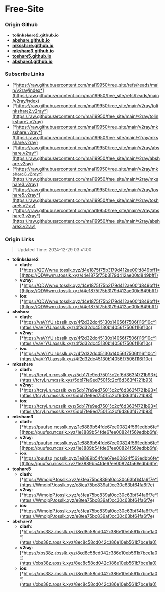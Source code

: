# Free-Site

### Origin Github

- [**tolinkshare2.github.io**](https://github.com/tolinkshare2/tolinkshare2.github.io)
- [**abshare.github.io**](https://github.com/abshare/abshare.github.io)
- [**mksshare.github.io**](https://github.com/mksshare/mksshare.github.io)
- [**mkshare3.github.io**](https://github.com/mkshare3/mkshare3.github.io)
- [**toshare5.github.io**](https://github.com/toshare5/toshare5.github.io)
- [**abshare3.github.io**](https://github.com/abshare3/abshare3.github.io)

### Subscribe Links

- [*https://raw.githubusercontent.com/mai19950/free_site/refs/heads/main/v2ray/index*](https://raw.githubusercontent.com/mai19950/free_site/refs/heads/main/v2ray/index)
- [*https://raw.githubusercontent.com/mai19950/free_site/main/v2ray/tolinkshare2.v2ray*](https://raw.githubusercontent.com/mai19950/free_site/main/v2ray/tolinkshare2.v2ray)
- [*https://raw.githubusercontent.com/mai19950/free_site/main/v2ray/mksshare.v2ray*](https://raw.githubusercontent.com/mai19950/free_site/main/v2ray/mksshare.v2ray)
- [*https://raw.githubusercontent.com/mai19950/free_site/main/v2ray/abshare.v2ray*](https://raw.githubusercontent.com/mai19950/free_site/main/v2ray/abshare.v2ray)
- [*https://raw.githubusercontent.com/mai19950/free_site/main/v2ray/mkshare3.v2ray*](https://raw.githubusercontent.com/mai19950/free_site/main/v2ray/mkshare3.v2ray)
- [*https://raw.githubusercontent.com/mai19950/free_site/main/v2ray/toshare5.v2ray*](https://raw.githubusercontent.com/mai19950/free_site/main/v2ray/toshare5.v2ray)
- [*https://raw.githubusercontent.com/mai19950/free_site/main/v2ray/abshare3.v2ray*](https://raw.githubusercontent.com/mai19950/free_site/main/v2ray/abshare3.v2ray)

### Origin Links

> Updated Time: 2024-12-29 03:41:00

- **tolinkshare2**
  - **clash**: [*https://QDWwmu.tosslk.xyz/d4e1875f75b3179d412ae00fd849bff1*](https://QDWwmu.tosslk.xyz/d4e1875f75b3179d412ae00fd849bff1)
  - **v2ray**: [*https://QDWwmu.tosslk.xyz/d4e1875f75b3179d412ae00fd849bff1*](https://QDWwmu.tosslk.xyz/d4e1875f75b3179d412ae00fd849bff1)
  - **ios**: [*https://QDWwmu.tosslk.xyz/d4e1875f75b3179d412ae00fd849bff1*](https://QDWwmu.tosslk.xyz/d4e1875f75b3179d412ae00fd849bff1)
- **abshare**
  - **clash**: [*https://vaVrYU.absslk.xyz/4f2d32dc45130b14056f7506f116f10c*](https://vaVrYU.absslk.xyz/4f2d32dc45130b14056f7506f116f10c)
  - **v2ray**: [*https://vaVrYU.absslk.xyz/4f2d32dc45130b14056f7506f116f10c*](https://vaVrYU.absslk.xyz/4f2d32dc45130b14056f7506f116f10c)
  - **ios**: [*https://vaVrYU.absslk.xyz/4f2d32dc45130b14056f7506f116f10c*](https://vaVrYU.absslk.xyz/4f2d32dc45130b14056f7506f116f10c)
- **mksshare**
  - **clash**: [*https://tcryLn.mcsslk.xyz/5db17fe9ed75015c2cf6d363f4721b93*](https://tcryLn.mcsslk.xyz/5db17fe9ed75015c2cf6d363f4721b93)
  - **v2ray**: [*https://tcryLn.mcsslk.xyz/5db17fe9ed75015c2cf6d363f4721b93*](https://tcryLn.mcsslk.xyz/5db17fe9ed75015c2cf6d363f4721b93)
  - **ios**: [*https://tcryLn.mcsslk.xyz/5db17fe9ed75015c2cf6d363f4721b93*](https://tcryLn.mcsslk.xyz/5db17fe9ed75015c2cf6d363f4721b93)
- **mkshare3**
  - **clash**: [*https://puufsq.mcsslk.xyz/1e8889b54fde67ee00824f569edbb6fe*](https://puufsq.mcsslk.xyz/1e8889b54fde67ee00824f569edbb6fe)
  - **v2ray**: [*https://puufsq.mcsslk.xyz/1e8889b54fde67ee00824f569edbb6fe*](https://puufsq.mcsslk.xyz/1e8889b54fde67ee00824f569edbb6fe)
  - **ios**: [*https://puufsq.mcsslk.xyz/1e8889b54fde67ee00824f569edbb6fe*](https://puufsq.mcsslk.xyz/1e8889b54fde67ee00824f569edbb6fe)
- **toshare5**
  - **clash**: [*https://WmoipP.tosslk.xyz/e8fea75bc839af0cc30c63bf64fa6f7e*](https://WmoipP.tosslk.xyz/e8fea75bc839af0cc30c63bf64fa6f7e)
  - **v2ray**: [*https://WmoipP.tosslk.xyz/e8fea75bc839af0cc30c63bf64fa6f7e*](https://WmoipP.tosslk.xyz/e8fea75bc839af0cc30c63bf64fa6f7e)
  - **ios**: [*https://WmoipP.tosslk.xyz/e8fea75bc839af0cc30c63bf64fa6f7e*](https://WmoipP.tosslk.xyz/e8fea75bc839af0cc30c63bf64fa6f7e)
- **abshare3**
  - **clash**: [*https://xbs38z.absslk.xyz/8ed8c58cd042c386e10eb561b7bce1a0*](https://xbs38z.absslk.xyz/8ed8c58cd042c386e10eb561b7bce1a0)
  - **v2ray**: [*https://xbs38z.absslk.xyz/8ed8c58cd042c386e10eb561b7bce1a0*](https://xbs38z.absslk.xyz/8ed8c58cd042c386e10eb561b7bce1a0)
  - **ios**: [*https://xbs38z.absslk.xyz/8ed8c58cd042c386e10eb561b7bce1a0*](https://xbs38z.absslk.xyz/8ed8c58cd042c386e10eb561b7bce1a0)
